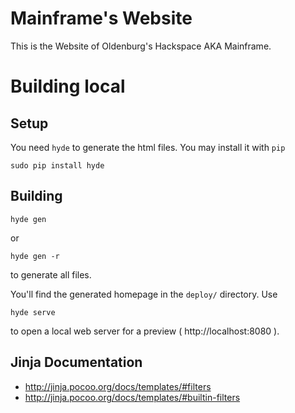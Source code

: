 # Mainframe's Website

This is the Website of Oldenburg's Hackspace AKA Mainframe.


# Building local

## Setup

You need ```hyde``` to generate the html files. You may install it with ```pip```

```
sudo pip install hyde
```

## Building

```
hyde gen
```

or

```
hyde gen -r
```

to generate all files.

You'll find the generated homepage in the ```deploy/``` directory. Use

```
hyde serve
```

to open a local web server for a preview ( http://localhost:8080 ).

## Jinja Documentation

 * http://jinja.pocoo.org/docs/templates/#filters
 * http://jinja.pocoo.org/docs/templates/#builtin-filters
